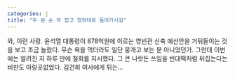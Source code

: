 ```yaml
---
categories: j
title: "두 분 손 꼭 잡고 청와대로 들어가시길"
---
```


				
		
			
				
					
					
						
						
						
					
					
				
				
			
			
			
와, 이런 사랑. 윤석열 대통령이 878억원에 이르는 영빈관 신축 예산안을 거둬들이는 것을 보고 조금 놀랐다. 무슨 욕을 먹더라도 일단 뭉개고 보는 분 아니었던가. 그런데 이번에는 알려진 지 하루 만에 철회를 지시했다. 그 큰 나랏돈 쓰임을 빈대떡처럼 뒤집는다는 비판도 아랑곳없었다. 김건희 여사에게 튀는...		
			